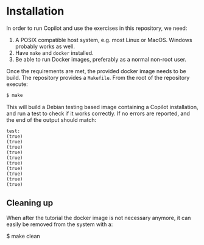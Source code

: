 # Installation

In order to run Copilot and use the exercises in this repository, we need:

1. A POSIX compatible host system, e.g. most Linux or MacOS. Windows probably
   works as well.
2. Have `make` and `docker` installed.
3. Be able to run Docker images, preferably as a normal non-root user.

Once the requirements are met, the provided docker image needs to be build. The
repository provides a `Makefile`. From the root of the repository execute:

```sh
$ make
```

This will build a Debian testing based image containing a Copilot installation,
and run a test to check if it works correctly. If no errors are reported, and
the end of the output should match:

```
test:
(true)
(true)
(true)
(true)
(true)
(true)
(true)
(true)
(true)
(true)
```

## Cleaning up

When after the tutorial the docker image is not necessary anymore, it can
easily be removed from the system with a:

$ make clean
